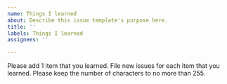 ```yaml
---
name: Things I learned
about: Describe this issue template's purpose here.
title: ''
labels: Things I learned
assignees: ''

---
```


Please add 1 item that you learned. File new issues for each item that you learned. Please keep the number of characters to no more than 255.

